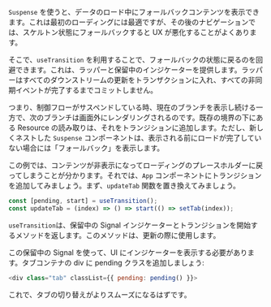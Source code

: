 `Suspense` を使うと、データのロード中にフォールバックコンテンツを表示できます。これは最初のローディングには最適ですが、その後のナビゲーションでは、スケルトン状態にフォールバックすると UX が悪化することがよくあります。

そこで、`useTransition` を利用することで、フォールバックの状態に戻るのを回避できます。これは、ラッパーと保留中のインジケーターを提供します。ラッパーはすべてのダウンストリームの更新をトランザクションに入れ、すべての非同期イベントが完了するまでコミットしません。

つまり、制御フローがサスペンドしている時、現在のブランチを表示し続ける一方で、次のブランチは画面外にレンダリングされるのです。既存の境界の下にある Resource の読み取りは、それをトランジションに追加します。ただし、新しくネストした `Suspense` コンポーネントは、表示される前にロードが完了していない場合には「フォールバック」を表示します。

この例では、コンテンツが非表示になってローディングのプレースホルダーに戻ってしまうことが分かります。それでは、`App` コンポーネントにトランジションを追加してみましょう。まず、`updateTab` 関数を置き換えてみましょう。

```js
const [pending, start] = useTransition();
const updateTab = (index) => () => start(() => setTab(index));
```

`useTransition`は、保留中の Signal インジケーターとトランジションを開始するメソッドを返します。このメソッドは、更新の際に使用します。

この保留中の Signal を使って、UI にインジケーターを表示する必要があります。タブコンテナの div に pending クラスを追加しましょう:

```js
<div class="tab" classList={{ pending: pending() }}>
```

これで、タブの切り替えがよりスムーズになるはずです。
